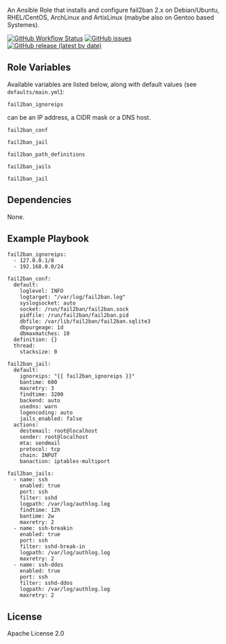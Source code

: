 

An Ansible Role that installs and configure fail2ban 2.x on Debian/Ubuntu, RHEL/CentOS, ArchLinux and ArtixLinux (mabybe also on Gentoo based Systemes).


[![GitHub Workflow Status](https://img.shields.io/github/workflow/status/bodsch/ansible-fail2ban/CI)][ci]
[![GitHub issues](https://img.shields.io/github/issues/bodsch/ansible-fail2ban)][issues]
[![GitHub release (latest by date)](https://img.shields.io/github/v/release/bodsch/ansible-fail2ban)][releases]

[ci]: https://github.com/bodsch/ansible-fail2ban/actions
[issues]: https://github.com/bodsch/ansible-fail2ban/issues?q=is%3Aopen+is%3Aissue
[releases]: https://github.com/bodsch/ansible-fail2ban/releases


## Role Variables

Available variables are listed below, along with default values (see `defaults/main.yml`):

`fail2ban_ignoreips`

can be an IP address, a CIDR mask or a DNS host.

`fail2ban_conf`

`fail2ban_jail`

`fail2ban_path_definitions`

`fail2ban_jails`

`fail2ban_jail`


## Dependencies

None.

## Example Playbook

```
fail2ban_ignoreips:
  - 127.0.0.1/8
  - 192.168.0.0/24

fail2ban_conf:
  default:
    loglevel: INFO
    logtarget: "/var/log/fail2ban.log"
    syslogsocket: auto
    socket: /run/fail2ban/fail2ban.sock
    pidfile: /run/fail2ban/fail2ban.pid
    dbfile: /var/lib/fail2ban/fail2ban.sqlite3
    dbpurgeage: 1d
    dbmaxmatches: 10
  definition: {}
  thread:
    stacksize: 0    
    
fail2ban_jail:
  default:
    ignoreips: "{{ fail2ban_ignoreips }}"
    bantime: 600
    maxretry: 3
    findtime: 3200
    backend: auto
    usedns: warn
    logencoding: auto
    jails_enabled: false
  actions:
    destemail: root@localhost
    sender: root@localhost
    mta: sendmail
    protocol: tcp
    chain: INPUT
    banaction: iptables-multiport

fail2ban_jails:
  - name: ssh
    enabled: true
    port: ssh
    filter: sshd
    logpath: /var/log/authlog.log
    findtime: 12h
    bantime: 2w
    maxretry: 2
  - name: ssh-breakin
    enabled: true
    port: ssh
    filter: sshd-break-in
    logpath: /var/log/authlog.log
    maxretry: 2
  - name: ssh-ddos
    enabled: true
    port: ssh
    filter: sshd-ddos
    logpath: /var/log/authlog.log
    maxretry: 2
```

## License

Apache License 2.0
